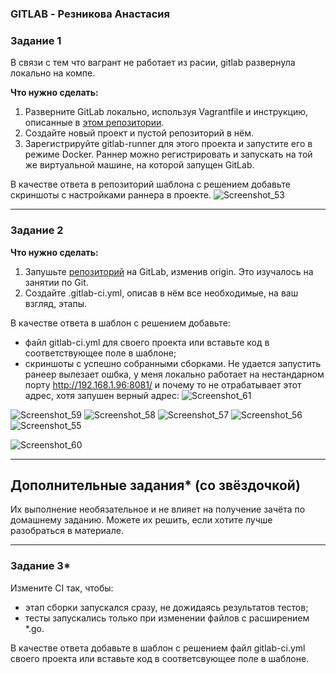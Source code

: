 ### GITLAB - Резникова Анастасия
### Задание 1
В связи с тем что вагрант не работает из расии, gitlab развернула локально на компе. 

**Что нужно сделать:**

1. Разверните GitLab локально, используя Vagrantfile и инструкцию, описанные в [этом репозитории](https://github.com/netology-code/sdvps-materials/tree/main/gitlab).   
2. Создайте новый проект и пустой репозиторий в нём.
3. Зарегистрируйте gitlab-runner для этого проекта и запустите его в режиме Docker. Раннер можно регистрировать и запускать на той же виртуальной машине, на которой запущен GitLab.

В качестве ответа в репозиторий шаблона с решением добавьте скриншоты с настройками раннера в проекте.
![Screenshot_53](https://github.com/user-attachments/assets/ff239cf3-c712-4da4-85f0-02afe817c535)

---

### Задание 2

**Что нужно сделать:**

1. Запушьте [репозиторий](https://github.com/netology-code/sdvps-materials/tree/main/gitlab) на GitLab, изменив origin. Это изучалось на занятии по Git.
2. Создайте .gitlab-ci.yml, описав в нём все необходимые, на ваш взгляд, этапы.

В качестве ответа в шаблон с решением добавьте: 
   
 * файл gitlab-ci.yml для своего проекта или вставьте код в соответствующее поле в шаблоне; 
 * скриншоты с успешно собранными сборками.
Не удается запустить ранеер вылезает ошбка, у меня локально работает на нестандарном порту http://192.168.1.96:8081/ и почему то не отрабатывает этот адрес, хотя запушен верный адрес:
![Screenshot_61](https://github.com/user-attachments/assets/d90e5813-53aa-4485-b462-2ef1affb6cb6)

![Screenshot_59](https://github.com/user-attachments/assets/68c0a1b8-d4b3-4372-b5ab-771e0c00be52)
![Screenshot_58](https://github.com/user-attachments/assets/9606e26a-ae48-458e-bbd9-34e780e5daa3)
![Screenshot_57](https://github.com/user-attachments/assets/6a065144-d75d-4340-a286-4181e3492809)
![Screenshot_56](https://github.com/user-attachments/assets/016e6943-0a75-4d3d-b602-6913b6ee89fd)
![Screenshot_55](https://github.com/user-attachments/assets/744799ea-64d9-4be4-a08a-31d4682c4477)

   
 ![Screenshot_60](https://github.com/user-attachments/assets/a873b258-a924-48a3-9e07-d7e3ce2dde88)

---
## Дополнительные задания* (со звёздочкой)

Их выполнение необязательное и не влияет на получение зачёта по домашнему заданию. Можете их решить, если хотите лучше разобраться в материале.

---

### Задание 3*

Измените CI так, чтобы:

 - этап сборки запускался сразу, не дожидаясь результатов тестов;
 - тесты запускались только при изменении файлов с расширением *.go.

В качестве ответа добавьте в шаблон с решением файл gitlab-ci.yml своего проекта или вставьте код в соответсвующее поле в шаблоне.
